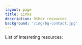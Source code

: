 ```yaml
---
layout: page
title: Links
description: Other resources
background: '/img/bg-contact.jpg'
---
```


List of intesreting resources:
